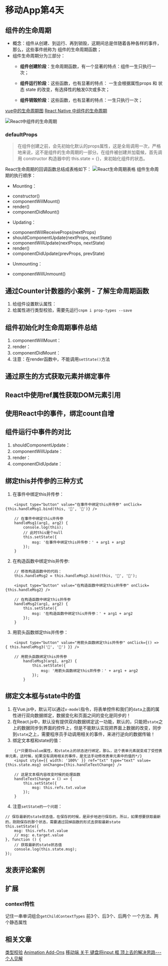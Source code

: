 # 移动App第4天


## 组件的生命周期
 + 概念：组件从创建、到运行、再到销毁，这期间总是伴随着各种各样的事件，那么，这些事件统称为 组件的生命周期函数；
 + 组件生命周期分为三部分：
   - **组件创建阶段**：生命周期函数，有一个显著的特点：组件一生只执行一次；

   - **组件运行阶段**：这些函数，也有显著的特点： 一生会根据属性props 和 状态 state 的改变，有选择性的触发0次或多次；

   - **组件销毁阶段**：这些函数，也有显著的特点：一生只执行一次；

[vue中的生命周期图](https://cn.vuejs.org/v2/guide/instance.html#生命周期图示)
[React Native 中组件的生命周期](http://www.race604.com/react-native-component-lifecycle/)


![React中组件的生命周期](./images/React中组件的生命周期.png)

### defaultProps
> 在组件创建之前，会先初始化默认的props属性，这是全局调用一次，严格地来说，这不是组件的生命周期的一部分。在组件被创建并加载候，首先调用 constructor 构造器中的 this.state = {}，来初始化组件的状态。

React生命周期的回调函数总结成表格如下：
![React生命周期表格](./images/React生命周期表格.png)
组件生命周期的执行顺序：
+ Mounting：
 - constructor()
 - componentWillMount()
 - render()
 - componentDidMount()
+ Updating：
 - componentWillReceiveProps(nextProps)
 - shouldComponentUpdate(nextProps, nextState)
 - componentWillUpdate(nextProps, nextState)
 - render()
 - componentDidUpdate(prevProps, prevState)
+ Unmounting：
 - componentWillUnmount()

## 通过Counter计数器的小案例 - 了解生命周期函数
1. 给组件设置默认属性：
2. 给属性进行类型校验，需要先运行`cnpm i prop-types --save`


## 组件初始化时生命周期事件总结
1. componentWillMount：
2. render：
3. componentDidMount：
4. 注意：在render函数中，不能调用`setState()`方法

## 通过原生的方式获取元素并绑定事件


## React中使用ref属性获取DOM元素引用


## 使用React中的事件，绑定count自增


## 组件运行中事件的对比
1. shouldComponentUpdate：
2. componentWillUpdate：
3. render：
4. componentDidUpdate：


## 绑定this并传参的三种方式
1. 在事件中绑定this并传参：
```
    <input type="button" value="在事件中绑定this并传参" onClick={this.handleMsg1.bind(this, '🍕', '🍟')} />

    // 在事件中绑定this并传参
    handleMsg1(arg1, arg2) {
        console.log(this);
        // 此时this是个null
        this.setState({
            msg: '在事件中绑定this并传参：' + arg1 + arg2
        });
    }
```
2. 在构造函数中绑定this并传参:
```
    // 修改构造函数中的代码：
    this.handleMsg2 = this.handleMsg2.bind(this, '🚗', '🚚');

    <input type="button" value="在构造函数中绑定this并传参" onClick={this.handleMsg2} />

    // 在构造函数中绑定this并传参
    handleMsg2(arg1, arg2) {
        this.setState({
            msg: '在构造函数中绑定this并传参：' + arg1 + arg2
        });
    }
```
3. 用箭头函数绑定this并传参：
```
    <input type="button" value="用箭头函数绑定this并传参" onClick={() => { this.handleMsg3('👩', '👰') }} />

    // 用箭头函数绑定this并传参
        handleMsg3(arg1, arg2) {
            this.setState({
                msg: '用箭头函数绑定this并传参：' + arg1 + arg2
            });
        }
```

## 绑定文本框与state中的值
1. 在Vue.js中，默认可以通过`v-model`指令，将表单控件和我们的`data`上面的属性进行双向数据绑定，数据变化和页面之间的变化是同步的！
2. 在React.js中，默认没有提供双向数据绑定这一功能，默认的，只能把`state`之上的数据同步到界面的控件上，但是不能默认实现把界面上数据的改变，同步到`state`之上，需要程序员手动调用相关的事件，来进行逆向的数据传输！
3. 绑定文本框和state的值：
```
    {/*只要将value属性，和state上的状态进行绑定，那么，这个表单元素就变成了受控表单元素，这时候，如果没有调用相关的事件，是无法手动修改表单元素中的值的*/}
    <input style={{ width: '100%' }} ref="txt" type="text" value={this.state.msg} onChange={this.handleTextChange} />

    // 这是文本框内容改变时候的处理函数
    handleTextChange = () => {
        this.setState({
            msg: this.refs.txt.value
        });
    }
```
4. 注意`setState的一个问题`：
```
// 保存最新的state状态值，在保存的时候，是异步地进行保存的，所以，如果想要获取最新的，刚刚保存的那个状态，需要通过回掉函数的形式去获取最新state
this.setState({
    msg: this.refs.txt.value
    // msg: e.target.value
}, function () {
    // 获取最新的state状态值
    console.log(this.state.msg);
});
```


## 发表评论案例


## 扩展
### context特性
记住一串单词组合`getChildContextTypes`
前3个、后3个、后两个
一个方法、两个静态属性



## 相关文章
[类型校验](https://facebook.github.io/react/docs/typechecking-with-proptypes.html)
[Animation Add-Ons](https://reactjs.org/docs/animation.html#high-level-api-reactcsstransitiongroup)
[移动端 关于 键盘将input 框 顶上去的解决思路---个人见解](https://www.cnblogs.com/libin-1/p/5864376.html)